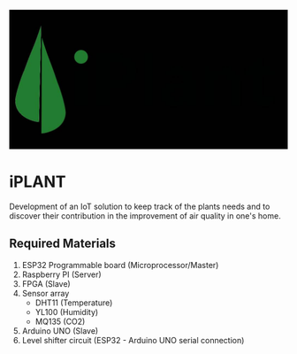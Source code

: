 ![iPlant logo](https://raw.githubusercontent.com/juanmarinmo/iPlant/master/assets/proyecto.jpg)


# iPLANT

Development of an IoT solution to keep track of the plants needs and to discover their contribution in the improvement of air quality in one's home.

## Required Materials

1. ESP32 Programmable board (Microprocessor/Master)
2. Raspberry PI (Server)
3. FPGA (Slave)
4. Sensor array
	- DHT11 (Temperature)
	- YL100 (Humidity)
	- MQ135 (CO2)
5. Arduino UNO (Slave)
6. Level shifter circuit (ESP32 - Arduino UNO serial connection)




